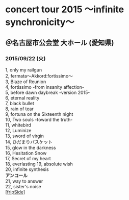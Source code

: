 # concert tour 2015 ～infinite synchronicity～
## ＠名古屋市公会堂 大ホール (愛知県)
### 2015/09/22 (火) 



1, only my railgun   
2, fermata～Akkord:fortissimo～   
3, Blaze of Reunion    
4, fortissimo -from insanity affection-  
5, before dawn daybreak -version 2015-  
6, eternal reality  
7, black bullet  
8, rain of tear   
9, fortuna on the Sixteenth night   
10, Two souls -toward the truth-    
11, whitebird  
12, Luminize   
13, sword of virgin   
14, ひだまりバスケット  
15, glow in the darkness  
16, Hesitation Snow    
17, Secret of my heart  
18, everlasting 
19, absolute wish    
20, infinite synthesis   
**アンコール**  
21, way to answer    
22, sister's noise     
[[fripSide]](http://fripside.net/)